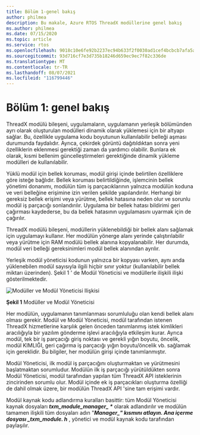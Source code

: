```yaml
---
title: Bölüm 1-genel bakış
author: philmea
description: Bu makale, Azure RTOS ThreadX modüllerine genel bakış
ms.author: philmea
ms.date: 07/15/2020
ms.topic: article
ms.service: rtos
ms.openlocfilehash: 9018c10e6fe92b2237ec94b633f2f0030ad1cef4bcbcb7afa5ace20548f012ed
ms.sourcegitcommit: 93d716cf7e3d735b18246d659ec9ec7f82c336de
ms.translationtype: MT
ms.contentlocale: tr-TR
ms.lasthandoff: 08/07/2021
ms.locfileid: "116799446"
---
```

# <a name="chapter-1-overview"></a>Bölüm 1: genel bakış

ThreadX modülü bileşeni, uygulamaların, uygulamanın yerleşik bölümünden ayrı olarak oluşturulan modülleri dinamik olarak yüklemesi için bir altyapı sağlar. Bu, özellikle uygulama kodu boyutunun kullanılabilir belleği aşması durumunda faydalıdır. Ayrıca, çekirdek görüntü dağıtıldıktan sonra yeni özelliklerin eklenmesi gerektiği zaman da yardımcı olabilir. Bunlara ek olarak, kısmi bellenim güncelleştirmeleri gerektiğinde dinamik yükleme modülleri de kullanılabilir.

Yüklü modül için bellek koruması, modül girişi içinde belirtilen özelliklere göre isteğe bağlıdır. Bellek koruması belirtildiğinde, işlemcinin bellek yönetimi donanımı, modülün tüm iş parçacıklarının yalnızca modülün koduna ve veri belleğine erişimine izin verilen şekilde yapılandırılır. Herhangi bir gereksiz bellek erişimi veya yürütme, bellek hatasına neden olur ve sorunlu modül iş parçacığı sonlandırılır. Uygulama bir bellek hatası bildirimi geri çağırması kaydederse, bu da bellek hatasının uygulamasını uyarmak için de çağırılır.

ThreadX modülü bileşeni, modüllerin yüklenebildiği bir bellek alanı sağlamak için uygulamayı kullanır. Her modülün yönerge alanı yerinde çalıştırılabilir veya yürütme için RAM modülü bellek alanına kopyalanabilir. Her durumda, modül veri belleği gereksinimleri modül bellek alanından ayrılır.

Yerleşik modül yöneticisi kodunun yalnızca bir kopyası varken, aynı anda yüklenebilen modül sayısıyla ilgili hiçbir sınır yoktur (kullanılabilir bellek miktarı üzerinden). Şekil 1 ' de Modül Yöneticisi ve modüllerle ilişkili ilişki gösterilmektedir.

![Modüller ve Modül Yöneticisi Ilişkisi](media/image2.png)

**Şekil 1** Modüller ve Modül Yöneticisi

Her modülün, uygulamanın tanımlanması sorumluluğu olan kendi bellek alanı olması gerekir. Modül ve Modül Yöneticisi, modül tarafından istenen ThreadX hizmetlerine karşılık gelen önceden tanımlanmış istek kimlikleri aracılığıyla bir yazılım gönderme işlevi aracılığıyla etkileşim kurar. Ayrıca modül, tek bir iş parçacığı giriş noktası ve gerekli yığın boyutu, öncelik, modül KIMLIĞI, geri çağırma iş parçacığı yığın boyutu/öncelik vb. sağlamak için gereklidir. Bu bilgiler, her modülün girişi içinde tanımlanmıştır.

Modül Yöneticisi, ilk modül iş parçacığını oluşturmaktan ve yürütmesini başlatmaktan sorumludur. Modülün ilk iş parçacığı yürütüldükten sonra Modül Yöneticisi, modül tarafından yapılan tüm ThreadX API isteklerinin zincirinden sorumlu olur. Modül içinde ek iş parçacıkları oluşturma özelliği de dahil olmak üzere, bir modülün ThreadX API 'sine tam erişimi vardır.  
  
Modül kaynak kodu adlandırma kuralları basittir: tüm Modül Yöneticisi kaynak dosyaları ***txm_module_manager_ \**** olarak adlandırılır ve modülün tamamen ilişkili tüm dosyaları adın "**_Manager_*_" kısmını atlayın. Ana içerme dosyası _*_txm_module. h_** , yönetici ve modül kaynak kodu tarafından paylaşılır.
